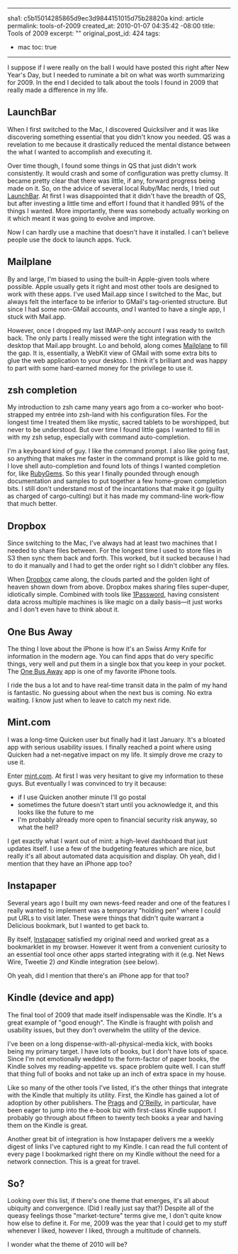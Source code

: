 ----- 
sha1: c5b15014285865d9ec3d9844151015d75b28820a
kind: article
permalink: tools-of-2009
created_at: 2010-01-07 04:35:42 -08:00
title: Tools of 2009
excerpt: ""
original_post_id: 424
tags: 
- mac
toc: true
-----
I suppose if I were really on the ball I would have posted this right after New Year's Day, but I needed to ruminate a bit on what was worth summarizing for 2009. In the end I decided to talk about the tools I found in 2009 that really made a difference in my life.

## LaunchBar

When I first switched to the Mac, I discovered Quicksilver and it was like discovering something essential that you didn't know you needed. QS was a revelation to me because it drastically reduced the mental distance between the what I wanted to accomplish and executing it.

Over time though, I found some things in QS that just didn't work consistently. It would crash and some of configuration was pretty clumsy. It became pretty clear that there was little, if any, forward progress being made on it. So, on the advice of several local Ruby/Mac nerds, I tried out [LaunchBar](http://www.obdev.at/products/launchbar). At first I was disappointed that it didn't have the breadth of QS, but after investing a little time and effort I found that it handled 99% of the things I wanted. More importantly, there was somebody actually working on it which meant it was going to evolve and improve.

Now I can hardly use a machine that doesn't have it installed. I can't believe people use the dock to launch apps. Yuck.

## Mailplane

By and large, I'm biased to using the built-in Apple-given tools where possible. Apple usually gets it right and most other tools are designed to work with these apps. I've used Mail.app since I switched to the Mac, but always felt the interface to be inferior to GMail's tag-oriented structure. But since I had some non-GMail accounts, _and_ I wanted to have a single app, I stuck with Mail.app.

However, once I dropped my last IMAP-only account I was ready to switch back. The only parts I really missed were the tight integration with the desktop that Mail.app brought. Lo and behold, along comes [Mailplane](http://mailplaneapp.com) to fill the gap. It is, essentially, a WebKit view of GMail with some extra bits to glue the web application to your desktop. I think it's brilliant and was happy to part with some hard-earned money for the privilege to use it.

## zsh completion

My introduction to zsh came many years ago from a co-worker who boot-strapped my entr&eacute;e into zsh-land with his configuration files. For the longest time I treated them like mystic, sacred tablets to be worshipped, but never to be understood. But over time I found little gaps I wanted to fill in with my zsh setup, especially with command auto-completion.

I'm a keyboard kind of guy. I like the command prompt. I also like going fast, so anything that makes me faster in the command prompt is like gold to me. I love shell auto-completion and found lots of things I wanted completion for, like [RubyGems](http://gist.github.com/164465). So this year I finally pounded through enough documentation and samples to put together a few home-grown completion bits. I still don't understand most of the incantations that make it go (guilty as charged of cargo-culting) but it has made my command-line work-flow that much better.

## Dropbox

Since switching to the Mac, I've always had at least two machines that I needed to share files between. For the longest time I used to store files in S3 then sync them back and forth. This worked, but it sucked because I had to do it manually and I had to get the order right so I didn't clobber any files.

When [Dropbox](http://www.dropbox.com) came along, the clouds parted and the golden light of heaven shown down from above. Dropbox makes sharing files super-duper, idiotically simple. Combined with tools like [1Password](http://agilewebsolutions.com/products/1Password), having consistent data across multiple machines is like magic on a daily basis&mdash;it just works and I don't even have to think about it.

## One Bus Away

The thing I love about the iPhone is how it's an Swiss Army Knife for information in the modern age. You can find apps that do very specific things, very well and put them in a single box that you keep in your pocket. The [One Bus Away](http://www.onebusaway.org) app is one of my favorite iPhone tools.

I ride the bus a lot and to have real-time transit data in the palm of my hand is fantastic. No guessing about when the next bus is coming. No extra waiting. I know just when to leave to catch my next ride.

## Mint.com

I was a long-time Quicken user but finally had it last January. It's a bloated app with serious usability issues. I finally reached a point where using Quicken had a net-negative impact on my life. It simply drove me crazy to use it.

Enter [mint.com](http://mint.com). At first I was very hesitant to give my information to these guys. But eventually I was convinced to try it because:
*  if I use Quicken another minute I'll go postal
*  sometimes the future doesn't start until you acknowledge it, and this looks like the future to me
*  I'm probably already more open to financial security risk anyway, so what the hell?


I get exactly what I want out of mint: a high-level dashboard that just updates itself. I use a few of the budgeting features which are nice, but really it's all about automated data acquisition and display. Oh yeah, did I mention that they have an iPhone app too?

## Instapaper

Several years ago I built my own news-feed reader and one of the features I really wanted to implement was a temporary "holding pen" where I could put URLs to visit later. These were things that didn't quite warrant a Delicious bookmark, but I wanted to get back to. 

By itself, [Instapaper](http://instapaper.com) satisfied my original need and worked great as a bookmarklet in my browser. However it went from a convenient curiosity to an essential tool once other apps started integrating with it (e.g. Net News Wire, Tweetie 2) _and_ Kindle integration (see below).

Oh yeah, did I mention that there's an iPhone app for that too?

## Kindle (device and app)

The final tool of 2009 that made itself indispensable was the Kindle. It's a great example of "good enough". The Kindle is fraught with polish and usability issues, but they don't overwhelm the utility of the device. 

I've been on a long dispense-with-all-physical-media kick, with books being my primary target. I have lots of books, but I don't have lots of space. Since I'm not emotionally wedded to the form-factor of paper books, the Kindle solves my reading-appetite vs. space problem quite well. I can stuff that thing full of books and not take up an inch of extra space in my house.

Like so many of the other tools I've listed, it's the other things that integrate with the Kindle that multiply its utility. First, the Kindle has gained a lot of adoption by other publishers. The [Prags](http://pragprog.com) and [O'Reilly](http://oreilly.com), in particular, have been eager to jump into the e-book biz with first-class Kindle support. I probably go through about fifteen to twenty tech books a year and having them on the Kindle is great.

Another great bit of integration is how Instapaper delivers me a weekly digest of links I've captured right to my Kindle. I can read the full content of every page I bookmarked right there on my Kindle without the need for a network connection. This is a great for travel.

## So?

Looking over this list, if there's one theme that emerges, it's all about ubiquity and convergence. (Did I really just say that?) Despite all of the queasy feelings those "market-tecture" terms give me, I don't quite know how else to define it. For me, 2009 was the year that I could get to my stuff whenever I liked, however I liked, through a multitude of channels.

I wonder what the theme of 2010 will be?

